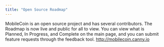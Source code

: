 ```yaml
---
title: "Open Source Roadmap"
---
```

MobileCoin is an open source project and has several contributors. The Roadmap is now live and public for all to view. You can view what is Planned, In Progress, and Complete on the main page, and you can submit feature requests through the feedback tool. 
http://mobilecoin.canny.io
